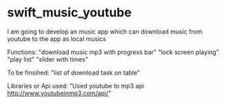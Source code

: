 # swift_music_youtube

I am going to develop an music app which can download music from youtube to the app as local musics

Functions:
"download music mp3 with progress bar"
"lock screen playing"
"play list"
"slider with times"

To be finsihed:
"list of download task on table"

Libraries or Api used:
"Used youtube to mp3 api http://www.youtubeinmp3.com/api/"
